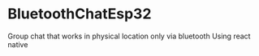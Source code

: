 # BluetoothChatEsp32

Group chat that works in physical location only via bluetooth
Using react native
